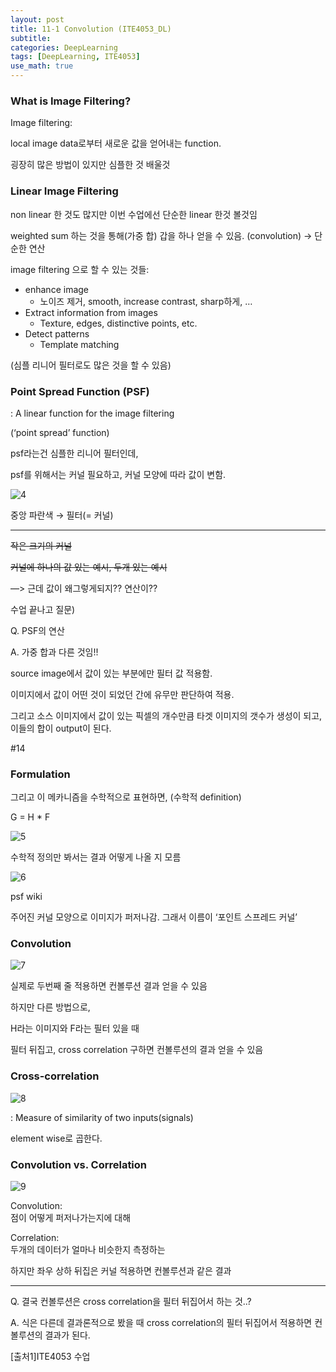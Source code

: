 ```yaml
---
layout: post
title: 11-1 Convolution (ITE4053_DL)
subtitle: 
categories: DeepLearning
tags: [DeepLearning, ITE4053]
use_math: true
---
```


### What is Image Filtering?

Image filtering: 

local image data로부터 새로운 값을 얻어내는 function.

굉장히 많은 방법이 있지만 심플한 것 배울것

### Linear Image Filtering

non linear 한 것도 많지만 이번 수업에선 단순한 linear 한것 볼것임

weighted sum 하는 것을 통해(가중 합) 갑을 하나 얻을 수 있음. (convolution) → 단순한 연산 

image filtering 으로 할 수 있는 것들:

- enhance image
    - 노이즈 제거, smooth, increase contrast, sharp하게, …
- Extract information from images
    - Texture, edges, distinctive points, etc.
- Detect patterns
    - Template matching

(심플 리니어 필터로도 많은 것을 할 수 있음)

### Point Spread Function (PSF)

: A linear function for the image filtering

(‘point spread’ function)

psf라는건 심플한 리니어 필터인데, 

psf를 위해서는 커널 필요하고, 커널 모양에 따라 값이 변함.

![4][4]

중앙 파란색 → 필터(= 커널)

----

~~작은 크기의 커널~~

~~커널에 하나의 값 있는 예시, 두개 있는 예시~~

—> 근데 값이 왜그렇게되지?? 연산이??

수업 끝나고 질문\)

Q. PSF의 연산

A. 가중 합과 다른 것임!!

source image에서 값이 있는 부분에만 필터 값 적용함.

이미지에서 값이 어떤 것이 되었던 간에 유무만 판단하여 적용.

그리고 소스 이미지에서 값이 있는 픽셀의 개수만큼 타겟 이미지의 갯수가 생성이 되고, 이들의 합이 output이 된다. 

#14

### Formulation

그리고 이 메카니즘을 수학적으로 표현하면, (수학적 definition)

G = H * F

![5][5]

수학적 정의만 봐서는 결과 어떻게 나올 지 모름


![6][6]

psf wiki

주어진 커널 모양으로 이미지가 퍼저나감. 그래서 이름이 ‘포인트 스프레드 커널’

### Convolution

![7][7]

실제로 두번째 줄 적용하면 컨볼루션 결과 얻을 수 있음

하지만 다른 방법으로,

H라는 이미지와 F라는 필터 있을 때

필터 뒤집고, cross correlation 구하면 컨볼루션의 결과 얻을 수 있음


### Cross-correlation

![8][8]

: Measure of similarity of two inputs(signals)

element wise로 곱한다.

### Convolution vs. Correlation

![9][9]


Convolution:   
점이 어떻게 퍼저나가는지에 대해

Correlation:  
두개의 데이터가 얼마나 비슷한지 측정하는

하지만 좌우 상하 뒤집은 커널 적용하면 컨볼루션과 같은 결과

---

Q. 결국 컨볼루션은 cross correlation을 필터 뒤집어서 하는 것..?

A. 식은 다른데 결과론적으로 봤을 때 cross correlation의 필터 뒤집어서 적용하면 컨볼루션의 결과가 된다.


[4]: /assets/images/post_img/2023-04-06-2Convolution/4.png
[5]: /assets/images/post_img/2023-04-06-2Convolution/5.png
[6]: /assets/images/post_img/2023-04-06-2Convolution/6.png
[7]: /assets/images/post_img/2023-04-06-2Convolution/7.png
[8]: /assets/images/post_img/2023-04-06-2Convolution/8.png
[9]: /assets/images/post_img/2023-04-06-2Convolution/9.png


[출처1]ITE4053 수업






